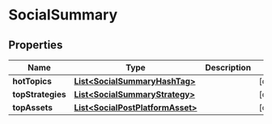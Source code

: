 # SocialSummary

## Properties
Name | Type | Description | Notes
------------ | ------------- | ------------- | -------------
**hotTopics** | [**List&lt;SocialSummaryHashTag&gt;**](SocialSummaryHashTag.md) |  |  [optional]
**topStrategies** | [**List&lt;SocialSummaryStrategy&gt;**](SocialSummaryStrategy.md) |  |  [optional]
**topAssets** | [**List&lt;SocialPostPlatformAsset&gt;**](SocialPostPlatformAsset.md) |  |  [optional]
